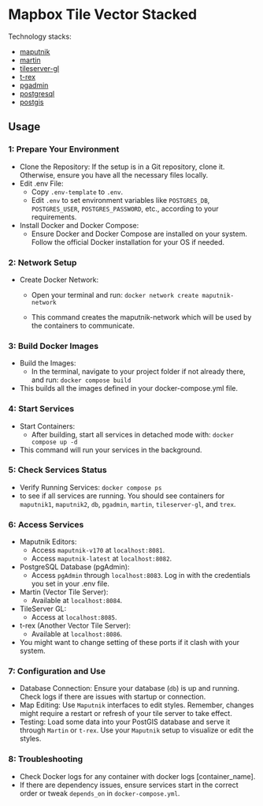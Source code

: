 # Mapbox Tile Vector Stacked

Technology stacks:
- [maputnik](https://github.com/maplibre/maputnik)
- [martin](https://github.com/maplibre/martin)
- [tileserver-gl](https://github.com/maptiler/tileserver-gl)
- [t-rex](https://github.com/t-rex-tileserver/t-rex/)
- [pgadmin](https://www.pgadmin.org/)
- [postgresql](https://www.postgresql.org/)
- [postgis](https://postgis.net/)


## Usage

###  1: Prepare Your Environment
- Clone the Repository: If the setup is in a Git repository, clone it. Otherwise, ensure you have all the necessary files locally.
- Edit .env File:
    - Copy `.env-template` to `.env`.
    - Edit `.env` to set environment variables like `POSTGRES_DB`, `POSTGRES_USER`, `POSTGRES_PASSWORD`, etc., according to your requirements.
- Install Docker and Docker Compose:
    - Ensure Docker and Docker Compose are installed on your system. Follow the official Docker installation for your OS if needed.


###  2: Network Setup
- Create Docker Network:
    - Open your terminal and run:
    `docker network create maputnik-network`

    - This command creates the maputnik-network which will be used by the containers to communicate.


### 3: Build Docker Images
- Build the Images:
    - In the terminal, navigate to your project folder if not already there, and run:
    `docker compose build`
- This builds all the images defined in your docker-compose.yml file.


### 4: Start Services
- Start Containers:
    - After building, start all services in detached mode with:
    `docker compose up -d`
- This command will run your services in the background.


### 5: Check Services Status
- Verify Running Services:
    `docker compose ps`
- to see if all services are running. You should see containers for `maputnik1`, `maputnik2`, `db`, `pgadmin`, `martin`, `tileserver-gl`, and `trex`.


### 6: Access Services
- Maputnik Editors: 
    - Access `maputnik-v170` at `localhost:8081`.
    - Access `maputnik-latest` at `localhost:8082`.
- PostgreSQL Database (pgAdmin):
    - Access `pgAdmin` through `localhost:8083`. Log in with the credentials you set in your .env file.
- Martin (Vector Tile Server):
    - Available at `localhost:8084`.
- TileServer GL:
    - Access at `localhost:8085`.
- t-rex (Another Vector Tile Server):
    - Available at `localhost:8086`.
- You might want to change setting of these ports if it clash with your system.


### 7: Configuration and Use
- Database Connection: Ensure your database (`db`) is up and running. Check logs if there are issues with startup or connection.
- Map Editing: Use `Maputnik` interfaces to edit styles. Remember, changes might require a restart or refresh of your tile server to take effect.
- Testing: Load some data into your PostGIS database and serve it through `Martin` or `t-rex`. Use your `Maputnik` setup to visualize or edit the styles.


### 8: Troubleshooting

- Check Docker logs for any container with docker logs [container_name].
- If there are dependency issues, ensure services start in the correct order or tweak `depends_on` in `docker-compose.yml`.